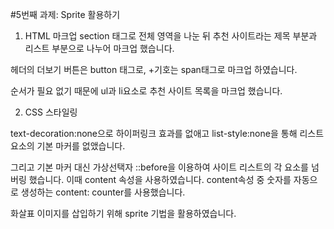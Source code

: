 #5번째 과제: Sprite 활용하기

1. HTML 마크업 
section 태그로 전체 영역을 나눈 뒤 추천 사이트라는 제목 부분과 리스트 부분으로 
나누어 마크업 했습니다. 

헤더의 더보기 버튼은 button 태그로, +기호는 span태그로 마크업 하였습니다.

순서가 필요 없기 때문에 ul과 li요소로 추천 사이트 목록을 마크업 했습니다.



2. CSS 스타일링

text-decoration:none으로 하이퍼링크 효과를 없애고
list-style:none을 통해 리스트 요소의 기본 마커를 없앴습니다. 

그리고 기본 마커 대신 가상선택자 ::before을 이용하여 사이트 리스트의 각 요소를
넘버링 했습니다. 이때 content 속성을 사용하였습니다. content속성 중 숫자를
자동으로 생성하는 content: counter를 사용했습니다. 


화살표 이미지를 삽입하기 위해 sprite 기법을 활용하였습니다.
